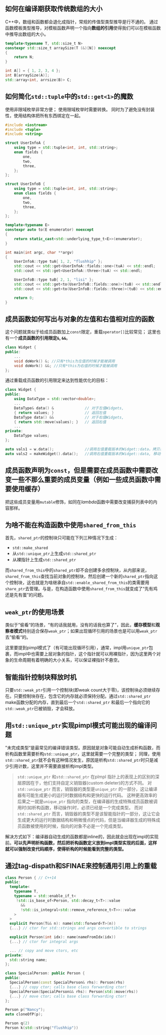 ## 如何在编译期获取传统数组的大小

C++中，数组和函数都会退化成指针，常规的传值型类型推导是行不通的。
通过函数模板类型推导，对模板函数声明一个指向**数组的引用**使得我们可以在模板函数中推导出数组的大小。
```cpp
template<typename T, std::size_t N>
constexpr std::size_t arraySize(T (&)[N]) noexcept
{
    return N;
}

int A[] = { 1, 2, 3, 4 };
int B[arraySize(A)];
std::array<int, arrsize(B)> C;
```

## 如何简化`std::tuple`中的`std::get<1>`的魔数

使用非限域枚举非常方便；
使用限域枚举时需要转换。
同时为了避免没有封装性，使用结构体把所有东西绑定在一起。

```cpp
#include <iostream>
#include <tuple>
#include <string>

struct UserInfoA {
    using type = std::tuple<int, int, std::string>;
    enum fields {
        one,
        two,
        three,
    };
};

struct UserInfoB {
    using type = std::tuple<int, int, std::string>;
    enum class fields {
        one,
        two,
        three,
    };
};

template<typename E>
constexpr auto to(E enumerator) noexcept
{
    return static_cast<std::underlying_type_t<E>>(enumerator);
}

int main(int argc, char **argv)
{
    UserInfoA::type tuA{ 1, 2, "flushhip" };
    std::cout << std::get<UserInfoA::fields::one>(tuA) << std::endl;
    std::cout << std::get<UserInfoA::three>(tuA) << std::endl;

    UserInfoB::type tuB{ 2, 1, "lisi" };
    std::cout << std::get<to(UserInfoB::fields::one)>(tuB) << std::endl;
    std::cout << std::get<to(UserInfoB::fields::three)>(tuB) << std::endl;

    return 0;
}

```

## 成员函数如何写出与对象的左值和右值相对应的函数

这个问题就类似于给成员函数加上`const`限定，重载`operator[]`比较常见；
这里也有一个**成员函数的引用限定`&`, `&&`**。

```cpp
class Widget {
public:
    ...
    void doWork() &; //只有*this为左值的时候才能被调用
    void doWork() &&; //只有*this为右值的时候才能被调用
};
```

通过重载成员函数的引用限定来达到性能优化的目标：

```cpp
class Widget {
public:
    using DataType = std::vector<double>;
    ...
    DataType& data() &              // 对于左值Widgets,
    { return values; }              // 返回左值
    DataType data() &&              // 对于右值Widgets,
    { return std::move(values); }   // 返回右值
    ...
private:
    DataType values;
};

auto vals1 = w.data();              //调用左值重载版本的Widget::data，拷⻉构造vals1
auto vals2 = makeWidget().data();   //调用右值重载版本的Widget::data, 移动构造vals2

```

## 成员函数声明为`const`，但是需要在成员函数中需要改变一些不那么重要的成员变量（例如一些成员函数中需要使用缓存）

把这些成员变量用`mutable`修饰，如同在$lambda$函数中需要改变捕获列表中的内容那样。

## 为啥不能在构造函数中使用`shared_from_this`

首先，`shared_ptr`的控制块只可能在下列三种情况下生成：
+ `std::make_shared`
+ 从`std::unique_ptr`上生成`std::shared_ptr`
+ 从裸指针上生成`std::shared_ptr`

而`shared_from_this`中的`shared_ptr`却不会创建多余控制块，从内部来说，`shared_from_this`查找当前对象的控制块，然后创建一个新的`shared_ptr`指向这个控制块，这也就是为啥继承自`std::enable_shared_from_this`的类需要用`share_ptr`去管理。与是，在构造函数中使用`shared_from_this`就变成了“先有鸡还是先有蛋”的问题。

## `weak_ptr`的使用场景

类似于”偷看“的场景，“有的话我就用，没有的话我也算了”，因此，**缓存模型**和**观察者模式**特别适合保存`weak_ptr`；如果出现循环引用的场景也是可以用`weak_ptr`去”偷看“的。

这里要提到pimpl模式了（有可能出现循环引用），通常，impl用`unique_ptr`包裹，而impl中也需要上层对象的指针，这个指针就可以用裸指针，因为这里两个对象的生命周期有着明确的大小关系，可以保证裸指针不悬空。

## 智能指针控制块释放时机

只要`std::weak_ptr`引用一个控制块(即weak count大于零)，该控制块必须继续存在。只要控制块存在，包含它的内存就必须保持分配。通过`std::shared_ptr` make函数分配的内存，直到最后一个`std::shared_ptr` 和最后一个指向它的`std::weak_ptr`已被销毁，才会释放。

## 用`std::unique_ptr`实现pimpl模式可能出现的编译问题

”未完成类型“是最常见的编译错误类型。原因就是对象可能自动生成析构函数，而析构函数里需要析构`std::unique_ptr`，这里就需要一个完整的类型；
同理，使用`std::shared_ptr`就不会有这种情况发生，原因是析构`std::shared_ptr`时只是减少引用计数，这里并不需要直接析构impl类型。

> `std::unique_ptr` 和`std::shared_ptr` 在pImpl 指针上的表现上的区别的深层原因在于，他们支持自定义销毁器(custom deleter)的方式不同。 对`std::unique_ptr` 而言，销毁器的类型是`unique_ptr` 的一部分，这让编译器有可能生成更小的运行时数据结构和更快的运行代码。 这种更高效率的后果之一就是`unique_ptr` 指向的类型，在编译器的生成特殊成员函数被调用时(如析构函数，移动操作)时，必须已经是一个完成类型。 而对`std::shared_ptr` 而言，销毁器的类型不是该智能指针的一部分，这让它会生成更大的运行时数据结构和稍微慢点的代码，但是当编译器生成的特殊成员函数被使用的时候，指向的对象不必是一个完成类型。

解决方式如下：编译器自动生成的函数都是inline的，因此就会出现在impl的实现前。**可以先声明析构函数，然后把析构函数定义放到impl类型实现的后面，这样就可以强制改变代码顺序，使得析构的时候能看到完整的类型。**

## 通过tag-dispath和SFINAE来控制通用引用上的重载

```cpp
class Person { // C++14
public:
  template<
    typename T,
    typename = std::enable_if_t<
     !std::is_base_of<Person, std::decay_t<T>::value
       &&
       !std::is_integral<std::remove_reference_t<T>>::value
    >
  >
  explicit Person(T&& n): name(std::forward<T>(n))
  {...} // ctor for std::strings and args convertible to strings

  explicit Person(int idx): name(nameFromIdx(idx))
  {...} // ctor for integral args

  ... // copy and move ctors, etc
private:
  std::string name;
};

class SpecialPerson: public Person {
public:
  SpecialPerson(const SpecialPerson& rhs): Person(rhs)
  {...} // copy ctor; calls base class forwarding ctor!
  SpecialPerson(SpecialPerson&& rhs): Person(std::move(rhs))
  {...} // move ctor; calls base class forwarding ctor!
};

Person p("Nancy");
auto cloneOfP(p);

Person q(2)
Person k(std::string("flushhip"))

```

